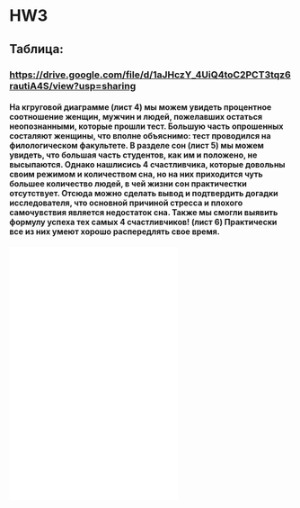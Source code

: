 # HW3
## Таблица:
### https://drive.google.com/file/d/1aJHczY_4UiQ4toC2PCT3tqz6rautiA4S/view?usp=sharing

#### На кгруговой диаграмме (лист 4) мы можем увидеть процентное соотношение женщин, мужчин и людей, пожелавших остаться неопознанными, которые прошли тест. Большую часть опрошенных состаляют женщины, что вполне объяснимо: тест проводился на филологическом факультете. В разделе сон (лист 5) мы можем увидеть, что большая часть студентов, как им и положено, не высыпаются. Однако нашлисись 4 счастливчика, которые довольны своим режимом и количеством сна, но на них приходится чуть большее количество людей, в чей жизни сон практичестки отсутствует. Отсюда можно сделать вывод и подтвердить догадки исследователя, что основной причиной стресса и плохого самочувствия является недостаток сна. Также мы смогли выявить формулу успеха тех самых 4 счастливчиков! (лист 6) Практически все из них умеют хорошо распередлять свое время.
![Круговая диаграмма](file:///D:/УЧЕБА/Стресс_%20кто%20кого.xlsx%20-%20Пол.pdf)
![диаграмма](file:///D:/УЧЕБА/Стресс_%20кто%20кого.xlsx%20-%20Сон2.pdf)
![бонус](file:///D:/УЧЕБА/Стресс_%20кто%20кого.xlsx%20-%20Бонус.pdf)
